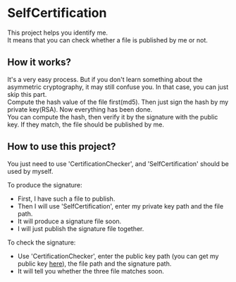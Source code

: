 # SelfCertification
This project helps you identify me.  
It means that you can check whether a file is published by me or not.

## How it works?
It's a very easy process.  But if you don't learn something about the asymmetric cryptography, it may still confuse you. In that case, you can just skip this part.  
Compute the hash value of the file first(md5). Then just sign the hash by my private key(RSA). Now everything has been done.  
You can compute the hash, then verify it by the signature with the public key. If they match, the file should be published by me.

## How to use this project?
You just need to use 'CertificationChecker', and 'SelfCertification' should be used by myself.

To produce the signature:
- First, I have such a file to publish.  
- Then I will use 'SelfCertification', enter my private key path and the file path.  
- It will produce a signature file soon.  
- I will just publish the signature file together.

To check the signature:
- Use 'CertificationChecker', enter the public key path (you can get my public key [here](//github.com/yueyinqiu/SelfCertification/blob/master/MYPUBLICKEY)), the file path and the signature path.
- It will tell you whether the three file matches soon.